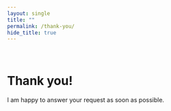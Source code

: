 ```yaml
---
layout: single
title: ""
permalink: /thank-you/
hide_title: true
---
```


<div class="thank-you-page">
  <i class="fas fa-fw fa-paper-plane"></i>
  <h1><br>Thank you!</h1>
  <p>I am happy to answer your request as soon as possible.</p>
</div>
